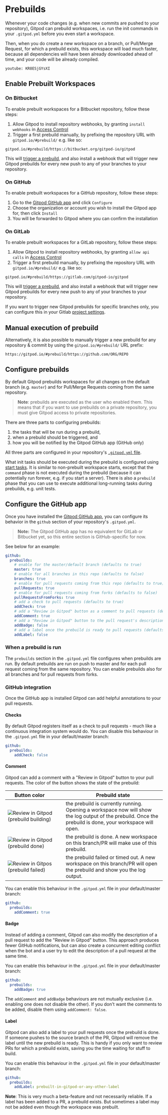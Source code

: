 # Prebuilds

Whenever your code changes (e.g. when new commits are pushed to your repository), Gitpod can prebuild workspaces, i.e. run the init commands in your `.gitpod.yml` before you even start a workspace.

Then, when you do create a new workspace on a branch, or Pull/Merge Request, for which a prebuild exists, this workspace will load much faster, because all dependencies will have been already downloaded ahead of time, and your code will be already compiled.

`youtube: KR8ESjGYsXI`

## Enable Prebuilt Workspaces

### On Bitbucket

To enable prebuilt workspaces for a Bitbucket repository, follow these steps:

1. Allow Gitpod to install repository webhooks, by granting `install webhooks` in [Access Control](https://gitpod.io/access-control/)
2. Trigger a first prebuild manually, by prefixing the repository URL with `gitpod.io/#prebuild/` e.g. like so:

```
gitpod.io/#prebuild/https://bitbucket.org/gitpod-io/gitpod
```

This will [trigger a prebuild](#manual-execution-of-prebuild), and also install a webhook that will trigger new Gitpod prebuilds for every new push to any of your branches to your repository.

### On GitHub

To enable prebuilt workspaces for a GitHub repository, follow these steps:

1. Go to the <a href="https://github.com/apps/gitpod-io" target="_blank">Gitpod GitHub app</a> and click `Configure`
2. Choose the organization or account you wish to install the Gitpod app for, then click `Install`
3. You will be forwarded to Gitpod where you can confirm the installation

### On GitLab

To enable prebuilt workspaces for a GitLab repository, follow these steps:

1. Allow Gitpod to install repository webhooks, by granting `allow api calls` in [Access Control](https://gitpod.io/access-control/)
2. Trigger a first prebuild manually, by prefixing the repository URL with `gitpod.io/#prebuild/` e.g. like so:

```
gitpod.io/#prebuild/https://gitlab.com/gitpod-io/gitpod
```

This will [trigger a prebuild](#manual-execution-of-prebuild), and also install a webhook that will trigger new Gitpod prebuilds for every new push to any of your branches to your repository.

If you want to trigger new Gitpod prebuilds for specific branches only, you can configure this in your Gitlab [project settings](https://docs.gitlab.com/ee/user/project/integrations/webhooks.html#branch-filtering).

## Manual execution of prebuild

Alternatively, it is also possible to manually trigger a new prebuild for any repository & commit by using the `gitpod.io/#prebuild/` URL prefix:

```
https://gitpod.io/#prebuild/https://github.com/ORG/REPO
```

## Configure prebuilds

By default Gitpod prebuilds workspaces for all changes on the default branch (e.g. `master`) and for Pull/Merge Requests coming from the same repository.

> **Note**: prebuilds are executed as the user who enabled them. This means that if you want to use
> prebuilds on a private repository, you must give Gitpod access to private repositories.

There are three parts to configuring prebuilds:

1. the tasks that will be run during a prebuild,
2. when a prebuild should be triggered, and
3. how you will be notified by the Gitpod GitHub app (GitHub only)

All three parts are configured in your repository's [`.gitpod.yml` file](/docs/config-gitpod-file/).

What init tasks should be executed during the prebuild is configured using [start tasks](/docs/config-start-tasks/).
It is similar to non-prebuilt workspace starts, except that the `command` phase is not executed during the prebuild (because it can potentially run forever, e.g. if you start a server). There is also a `prebuild` phase that you can use to execute additional long-running tasks during prebuilds, e.g. unit tests.

## Configure the GitHub app

Once you have installed the [Gitpod GitHub app](https://github.com/apps/gitpod-io), you can configure its behavior in the `github` section of your repository's `.gitpod.yml`.

> **Note:** The Gitpod GitHub app has no equivalent for GitLab or Bitbucket yet, so this entire section is GitHub-specific for now.

See below for an example:

```YAML
github:
  prebuilds:
    # enable for the master/default branch (defaults to true)
    master: true
    # enable for all branches in this repo (defaults to false)
    branches: true
    # enable for pull requests coming from this repo (defaults to true)
    pullRequests: true
    # enable for pull requests coming from forks (defaults to false)
    pullRequestsFromForks: true
    # add a check to pull requests (defaults to true)
    addCheck: true
    # add a "Review in Gitpod" button as a comment to pull requests (defaults to false)
    addComment: true
    # add a "Review in Gitpod" button to the pull request's description (defaults to false)
    addBadge: false
    # add a label once the prebuild is ready to pull requests (defaults to false)
    addLabel: false
```

### When a prebuild is run

The `prebuilds` section in the `.gitpod.yml` file configures when prebuilds are run.
By default prebuilds are run on push to master and for each pull request coming from the same repository.
You can enable prebuilds also for all branches and for pull requests from forks.

### GitHub integration

Once the GitHub app is installed Gitpod can add helpful annotations to your pull requests.

#### Checks

By default Gitpod registers itself as a check to pull requests - much like a continuous integration system would do.
You can disable this behaviour in the `.gitpod.yml` file in your default/master branch:

```YAML
github:
  prebuilds:
    addCheck: false
```

#### Comment

Gitpod can add a comment with a "Review in Gitpod" button to your pull requests. The color of the button
shows the state of the prebuild:

<div class="table-container">

| <div style="width:140px">Button color</div>                            | Prebuild state                                                                                                                                            |
| ---------------------------------------------------------------------- | --------------------------------------------------------------------------------------------------------------------------------------------------------- |
| ![Review in Gitpod (prebuild building)](./images/prebuild-ongoing.svg) | the prebuild is currently running. Opening a workspace now will show the log output of the prebuild. Once the prebuild is done, your workspace will open. |
| ![Review in Gitpod (prebuild done)](./images/prebuild-done.svg)        | the prebuild is done. A new workspace on this branch/PR will make use of this prebuild.                                                                   |
| ![Review in Gitpos (prebuild failed)](./images/prebuild-failed.svg)    | the prebuild failed or timed out. A new workspace on this branch/PR will open the prebuild and show you the log output.                                   |

</div>

You can enable this behaviour in the `.gitpod.yml` file in your default/master branch:

```YAML
github:
  prebuilds:
    addComment: true
```

#### Badge

Instead of adding a comment, Gitpod can also modify the description of a pull request to add the "Review in Gitpod" button.
This approach produces fewer GitHub notifications, but can also create a concurrent editing conflict when the bot and a user try to edit the description of a pull request at the same time.

You can enable this behaviour in the `.gitpod.yml` file in your default/master branch:

```YAML
github:
  prebuilds:
    addBadge: true
```

The `addComment` and `addBadge` behaviours are not mutually exclusive (i.e. enabling one does not disable the other).
If you don't want the comments to be added, disable them using `addComment: false`.

#### Label

Gitpod can also add a label to your pull requests once the prebuild is done. If someone pushes to the source branch of the PR, Gitpod will remove the label until the new prebuild is ready.
This is handy if you only want to review PRs for which a prebuild exists, saving you the time waiting for stuff to build.

You can enable this behaviour in the `.gitpod.yml` file in your default/master branch:

```YAML
github:
  prebuilds:
    addLabel: prebuilt-in-gitpod-or-any-other-label
```

**Note**: This is very much a beta-feature and not necessarily reliable. If a label has been added to a PR, a prebuild exists.
But sometimes a label may not be added even though the workspace was prebuilt.
